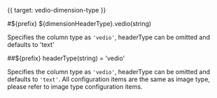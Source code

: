 {{ target: vedio-dimension-type }}

#${prefix} ${dimensionHeaderType}.vedio(string)

Specifies the column type as `'vedio'`, headerType can be omitted and defaults to 'text'

##${prefix} headerType(string) = 'vedio'

Specifies the column type as `'vedio'`, headerType can be omitted and defaults to `'text'`. All configuration items are the same as image type, please refer to image type configuration items.